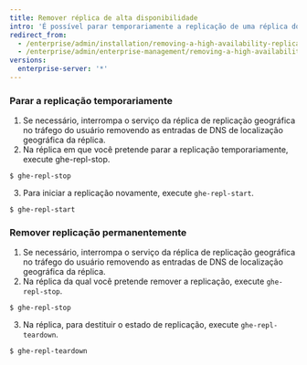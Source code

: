 ```yaml
---
title: Remover réplica de alta disponibilidade
intro: 'É possível parar temporariamente a replicação de uma réplica do {{ site.data.variables.product.prodname_ghe_server }} ou remover a replicação permanentemente.'
redirect_from:
  - /enterprise/admin/installation/removing-a-high-availability-replica
  - /enterprise/admin/enterprise-management/removing-a-high-availability-replica
versions:
  enterprise-server: '*'
---
```


### Parar a replicação temporariamente

1. Se necessário, interrompa o serviço da réplica de replicação geográfica no tráfego do usuário removendo as entradas de DNS de localização geográfica da réplica.
2. Na réplica em que você pretende parar a replicação temporariamente, execute ghe-repl-stop.
  ```shell
  $ ghe-repl-stop
  ```
3. Para iniciar a replicação novamente, execute `ghe-repl-start`.
  ```shell
  $ ghe-repl-start
  ```

### Remover replicação permanentemente

1. Se necessário, interrompa o serviço da réplica de replicação geográfica no tráfego do usuário removendo as entradas de DNS de localização geográfica da réplica.
2. Na réplica da qual você pretende remover a replicação, execute `ghe-repl-stop`.
  ```shell
  $ ghe-repl-stop
  ```
3. Na réplica, para destituir o estado de replicação, execute `ghe-repl-teardown`.
  ```shell
  $ ghe-repl-teardown
  ```
